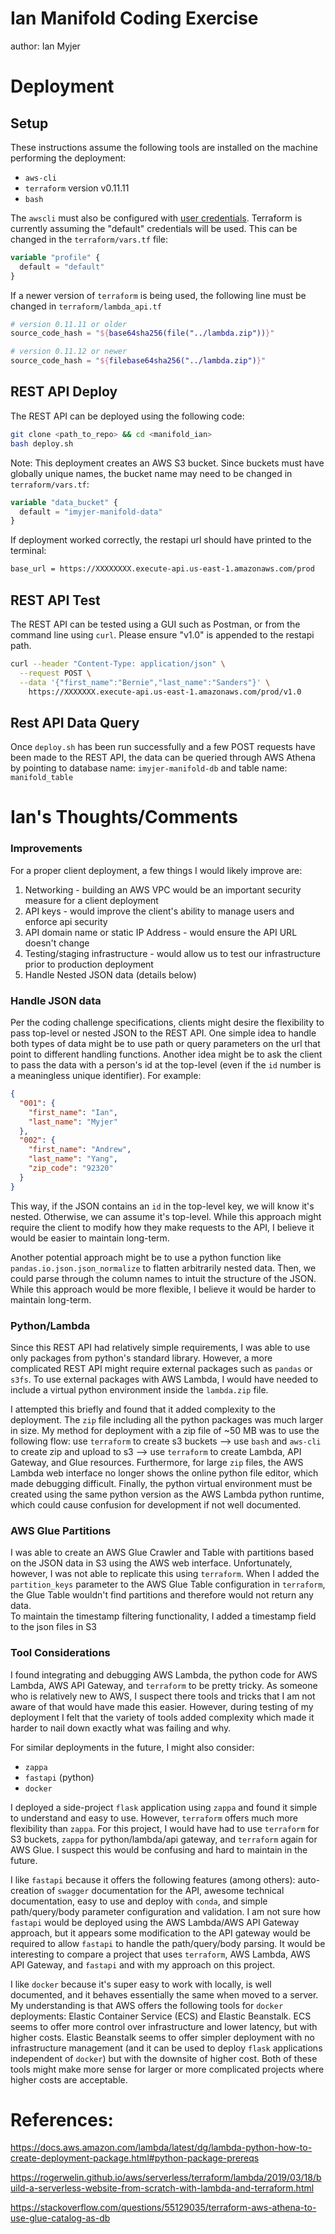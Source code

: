 # Ian Manifold Coding Exercise
author: Ian Myjer

# Deployment

## Setup
These instructions assume the following tools are installed on the machine performing the deployment:

  - `aws-cli`    
  - `terraform` version v0.11.11     
  - `bash`      

The `awscli` must also be configured with [user credentials](https://docs.aws.amazon.com/cli/latest/userguide/cli-chap-configure.html#cli-quick-configuration). Terraform is currently assuming the "default" credentials will be used. This can be changed in the `terraform/vars.tf` file:
```terraform
variable "profile" {
  default = "default"
}
```
If a newer version of `terraform` is being used, the following line must be changed in `terraform/lambda_api.tf`
```terraform
# version 0.11.11 or older 
source_code_hash = "${base64sha256(file("../lambda.zip"))}"

# version 0.11.12 or newer
source_code_hash = "${filebase64sha256("../lambda.zip")}"
```


## REST API Deploy

The REST API can be deployed using the following code:
```bash
git clone <path_to_repo> && cd <manifold_ian>
bash deploy.sh
```
Note: This deployment creates an AWS S3 bucket. Since buckets must have globally unique names, the bucket name may need to be changed in `terraform/vars.tf`: 
```terraform
variable "data_bucket" {
  default = "imyjer-manifold-data"
}
```

If deployment worked correctly, the restapi url should have printed to the terminal: 

```bash
base_url = https://XXXXXXXX.execute-api.us-east-1.amazonaws.com/prod
```

## REST API Test

The REST API can be tested using a GUI such as Postman, or from the command line using `curl`. Please ensure "v1.0" is appended to the restapi path. 

```bash
curl --header "Content-Type: application/json" \
  --request POST \
  --data '{"first_name":"Bernie","last_name":"Sanders"}' \
    https://XXXXXXX.execute-api.us-east-1.amazonaws.com/prod/v1.0
```

## Rest API Data Query
Once `deploy.sh` has been run successfully and a few POST requests have been made to the REST API, the data can be queried through AWS Athena by pointing to database name: `imyjer-manifold-db` and table name: `manifold_table`


# Ian's Thoughts/Comments

### Improvements

For a proper client deployment, a few things I would likely improve are:

1. Networking - building an AWS VPC would be an important security measure for a client deployment
2. API keys - would improve the client's ability to manage users and enforce api security
3. API domain name or static IP Address - would ensure the API URL doesn't change
4. Testing/staging infrastructure - would allow us to test our infrastructure prior to production deployment
5. Handle Nested JSON data (details below)

### Handle JSON data
Per the coding challenge specifications, clients might desire the flexibility to pass top-level or nested JSON to the REST API. One simple idea to handle both types of data might be to use path or query parameters on the url that point to different handling functions. Another idea might be to ask the client to pass the data with a person's id at the top-level (even if the `id` number is a meaningless unique identifier). For example: 
```json
{
  "001": {
    "first_name": "Ian",
    "last_name": "Myjer"
  },
  "002": {
    "first_name": "Andrew",
    "last_name": "Yang",
    "zip_code": "92320"
  }
}
```
This way, if the JSON contains an `id` in the top-level key, we will know it's nested. Otherwise, we can assume it's top-level. While this approach might require the client to modify how they make requests to the API, I believe it would be easier to maintain long-term.    

Another potential approach might be to use a python function like `pandas.io.json.json_normalize` to flatten arbitrarily nested data. Then, we could parse through the column names to intuit the structure of the JSON. While this approach would be more flexible, I believe it would be harder to maintain long-term. 

### Python/Lambda

Since this REST API had relatively simple requirements, I was able to use only packages from python's standard library. However, a more complicated REST API might require external packages such as `pandas` or `s3fs`. To use external packages with AWS Lambda, I would have needed to include a virtual python environment inside the `lambda.zip` file.

I attempted this briefly and found that it added complexity to the deployment. The `zip` file including all the python packages was much larger in size. My method for deployment with a zip file of ~50 MB was to use the following flow: use `terraform` to create s3 buckets --> use `bash` and `aws-cli` to create zip and upload to s3 --> use `terraform` to create Lambda, API Gateway, and Glue resources. Furthermore, for large `zip` files, the AWS Lambda web interface no longer shows the online python file editor, which made debugging difficult. Finally, the python virtual environment must be created using the same python version as the AWS Lambda python runtime, which could cause confusion for development if not well documented. 

### AWS Glue Partitions

I was able to create an AWS Glue Crawler and Table with partitions based on the JSON data in S3 using the AWS web interface. Unfortunately, however, I was not able to replicate this using `terraform`. When I added the `partition_keys` parameter to the AWS Glue Table configuration in `terraform`, the Glue Table wouldn't find partitions and therefore would not return any data.    
To maintain the timestamp filtering functionality, I added a timestamp field to the json files in S3

### Tool Considerations

I found integrating and debugging AWS Lambda, the python code for AWS Lambda, AWS API Gateway, and `terraform` to be pretty tricky. As someone who is relatively new to AWS, I suspect there tools and tricks that I am not aware of that would have made this easier. However, during testing of my deployment I felt that the variety of tools added complexity which made it harder to nail down exactly what was failing and why.   

For similar deployments in the future, I might also consider: 

  - `zappa`
  - `fastapi` (python)
  - `docker`

I deployed a side-project `flask` application using `zappa` and found it simple to understand and easy to use. However, `terraform` offers much more flexibility than `zappa`. For this project, I would have had to use `terraform` for S3 buckets, `zappa` for python/lambda/api gateway, and `terraform` again for AWS Glue. I suspect this would be confusing and hard to maintain in the future.    

I like `fastapi` because it offers the following features (among others): auto-creation of `swagger` documentation for the API, awesome technical documentation, easy to use and deploy with `conda`, and simple path/query/body parameter configuration and validation. I am not sure how `fastapi` would be deployed using the AWS Lambda/AWS API Gateway approach, but it appears some modification to the API gateway would be required to allow `fastapi` to handle the path/query/body parsing. It would be interesting to compare a project that uses `terraform`, AWS Lambda, AWS API Gateway, and `fastapi` and with my approach on this project.   

I like `docker` because it's super easy to work with locally, is well documented, and it behaves essentially the same when moved to a server. My understanding is that AWS offers the following tools for `docker` deployments: Elastic Container Service (ECS) and Elastic Beanstalk. ECS seems to offer more control over infrastructure and lower latency, but with higher costs. Elastic Beanstalk seems to offer simpler deployment with no infrastructure management (and it can be used to deploy `flask` applications independent of `docker`) but with the downsite of higher cost. Both of these tools might make more sense for larger or more complicated projects where higher costs are acceptable.


# References:
https://docs.aws.amazon.com/lambda/latest/dg/lambda-python-how-to-create-deployment-package.html#python-package-prereqs

https://rogerwelin.github.io/aws/serverless/terraform/lambda/2019/03/18/build-a-serverless-website-from-scratch-with-lambda-and-terraform.html

https://stackoverflow.com/questions/55129035/terraform-aws-athena-to-use-glue-catalog-as-db

